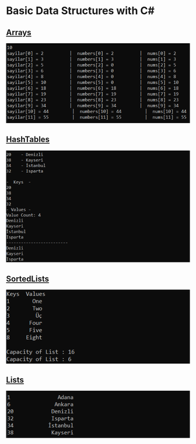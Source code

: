 # Basic Data Structures with C#

## [Arrays](https://github.com/AtakanTurgut/DataStructures_Basic/blob/main/arrays/arrays/Program.cs) 
![](pictures/arrays.png)

## [HashTables](https://github.com/AtakanTurgut/DataStructures_Basic/blob/main/hashtables/hashtables/Program.cs) 
![](pictures/hashtables.PNG) 

## [SortedLists](https://github.com/AtakanTurgut/DataStructures_Basic/blob/main/sortedlists/sortedlists/Program.cs) 
![](pictures/sortedlists.PNG) 

## [Lists<T>](https://github.com/AtakanTurgut/DataStructures_Basic/blob/main/lists/lists/Program.cs) 
![](pictures/lists.PNG) 